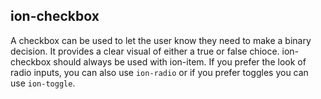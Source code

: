 <h2>ion-checkbox</h2>

A checkbox can be used to let the user know they need to make a binary decision. It provides a clear visual of either a true or false chioce. ion-checkbox should always be used with ion-item. If you prefer the look of radio inputs, you can also use `ion-radio` or if you prefer toggles you can use `ion-toggle`.
